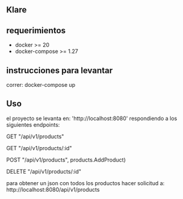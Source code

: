 ## Klare

## requerimientos

- docker >= 20
- docker-compose >= 1.27

## instrucciones para levantar

correr:
docker-compose up


## Uso

el proyecto se levanta en: 'http://localhost:8080'
respondiendo a los siguientes endpoints:

GET     "/api/v1/products"

GET     "/api/v1/products/:id"

POST    "/api/v1/products", products.AddProduct)

DELETE  "/api/v1/products/:id"

 para obtener un json con todos los productos hacer solicitud a:
 http://localhost:8080/api/v1/products
